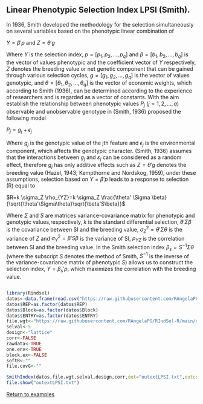## Linear Phenotypic Selection Index LPSI (Smith).

In 1936, Smith developed the methodology for the selection simultaneously on several variables based on the phenotypic linear combination of

$Y = \beta'p$
and
$Z = \theta'g$

Where $Y$ is the selection index, $p = [p_{1} , p_{2},\ldots, p_{q}]$ and $\beta = [b_{1}, b_{2},\ldots, b_{q}]$ is the vector of values phenotypic and the coefficient vector of $Y$ respectively, $Z$ denotes the breeding value or net genetic component that can be gained through various selection cycles, $g = [g_{1}, g_{2}, \ldots, g_{q}]$ is the vector of values genotypic, and $\theta = [\theta_{1}, \theta_{2},\ldots, \theta_{q}]$ is the vector of economic weights, which according to Smith (1936), can be determined according to the experience of researchers and is regarded as a vector of constants. With the aim establish the relationship between phenotypic values $P_{j}$ $(j = 1, 2,\ldots, q)$ observable and unobservable genotype in (Smith, 1936) proposed the following model 

$P_{j} = g_{j} + \epsilon_{j}$ 

Where $g_{j}$ is the genotypic value of the jth feature and $\epsilon_{j}$ is the environmental component, which affects the genotypic character. (Smith, 1936) assumes that the interactions between $g_{j }$ and $\varepsilon_{j}$ can be considered as a random effect, therefore $g_{j}$ has only additive effects such as $Z =\theta' g$ denotes the breeding value (Hazel, 1943; Kempthorne and Nordskog, 1959), under these assumptions, selection based on $Y= \beta' p$ leads to a response to selection (R) equal to 

$R=k \sigma_Z \rho_{YZ}=k \sigma_Z \frac{\theta' \Sigma \beta}{\sqrt{\theta'\Sigma\theta}\sqrt{\beta'S\beta}}$

Where $\Sigma$ and $S$ are matrices variance-covariance matrix for phenotypic and genotypic values,respectively, $k$ is the standard differential selection, $\theta'\Sigma \beta$ is the covariance between SI and the breeding value, $\sigma^2_Z=\theta'\Sigma\theta$ is the variance of $Z$ and $\sigma^2_Y=\beta'S \beta$ is the variance of SI, $\rho_{YZ}$ is the correlation between SI and the breeding value. In the Smith selection index $\beta_{s}=S^{-1} \Sigma \theta$ (where the subscript $S$ denotes the method of Smith, $S^{-1}$ is the inverse of the variance-covariance matrix of phenotypic $S$) allows us to construct the selection index, $Y =\beta_{s}'p$, which maximizes the correlation with the breeding value. 

```R

library(Rindsel)
datos<-data.frame(read.csv("https://raw.githubusercontent.com/RAngelaPG/RIndSel-R/main/data/C1_PSI_05_Phen.csv",header=T,na.strings=c(NA,".","-"))) #Raw data to analized.
datos$REP=as.factor(datos$REP)                                                                    #Transform variables to factor.
datos$Block=as.factor(datos$Block)                                                                #Transform variables to factor.
datos$ENTRY=as.factor(datos$ENTRY)                                                                #Transform variables to factor.
file.wgt<-"https://raw.githubusercontent.com/RAngelaPG/RIndSel-R/main/data/weights_C1_PSI.csv")   #name of the file where we write the economic weights and restrictions. 
selval<-5                                                                                         #Selection intensity.
design<-"lattice"                                                                                 #Experimental design.
corr<-FALSE                                                                                       #You can decide if you want to work with the correlation matrix instead of variance and covariance matrix.
rawdata<-TRUE                                                                                     #By default is TRUE when you are using design option "lattice" or "rcbd", use FALSE for design option "AdjMeans".
one.env<-TRUE                                                                                     #Use FALSE for multienvironment trials.
block.ex<-FALSE                                                                                   #Use FALSE always.
softR<-""                                                                                         #Use "" always.
file.covG<-""                                                                                     #When design is "AdjMeans" and rawdata is FALSE, write the location of your variance and covariance matrix csv file.

SmithIndex(datos,file.wgt,selval,design,corr,out="outextLPSI.txt",outcsv="outLPSI.csv",rawdata,one.env,block.ex,softR,file.covG)
file.show("outextLPSI.txt")
```
[Return to examples](https://github.com/RAngelaPG/RIndSel-R/blob/master/Readme.md)
